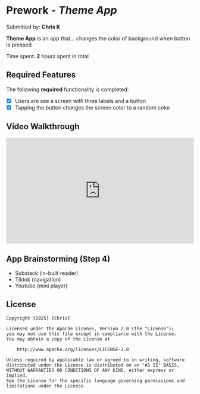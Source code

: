 # Prework - *Theme App*

Submitted by: **Chris K**

**Theme App** is an app that... changes the color of background when button is pressed

Time spent: **2** hours spent in total

## Required Features

The following **required** functionality is completed:

- [X] Users are see a screen with three labels and a button
- [X] Tapping the button changes the screen color to a random color
 
## Video Walkthrough

<div style="position: relative; padding-bottom: 56.25%; height: 0;"><iframe src="https://www.loom.com/embed/643a5e722ff84fa9aca7e1c4f51c17c3?sid=39792e25-772a-40f8-9553-5a080675d9a7" frameborder="0" webkitallowfullscreen mozallowfullscreen allowfullscreen style="position: absolute; top: 0; left: 0; width: 100%; height: 100%;"></iframe></div>


## App Brainstorming (Step 4)

- Substack (in-built reader)
- Tiktok (navigation)
- Youtube (mini player)

## License

    Copyright [2025] [Chris]

    Licensed under the Apache License, Version 2.0 (the "License");
    you may not use this file except in compliance with the License.
    You may obtain a copy of the License at

        http://www.apache.org/licenses/LICENSE-2.0

    Unless required by applicable law or agreed to in writing, software
    distributed under the License is distributed on an "AS IS" BASIS,
    WITHOUT WARRANTIES OR CONDITIONS OF ANY KIND, either express or implied.
    See the License for the specific language governing permissions and
    limitations under the License.
